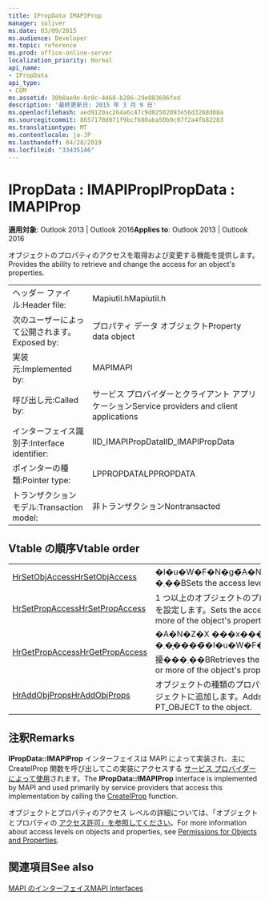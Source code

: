 ```yaml
---
title: IPropData IMAPIProp
manager: soliver
ms.date: 03/09/2015
ms.audience: Developer
ms.topic: reference
ms.prod: office-online-server
localization_priority: Normal
api_name:
- IPropData
api_type:
- COM
ms.assetid: 30b8ae9e-0c0c-4468-b286-29e083696fed
description: '最終更新日: 2015 年 3 月 9 日'
ms.openlocfilehash: aed9120ac264a6c47c9d02502093e56d3268d08a
ms.sourcegitcommit: 8657170d071f9bcf680aba50b9c07f2a4fb82283
ms.translationtype: MT
ms.contentlocale: ja-JP
ms.lasthandoff: 04/28/2019
ms.locfileid: "33435146"
---
```

# <a name="ipropdata--imapiprop"></a><span data-ttu-id="5c827-103">IPropData : IMAPIProp</span><span class="sxs-lookup"><span data-stu-id="5c827-103">IPropData : IMAPIProp</span></span>

  
  
<span data-ttu-id="5c827-104">**適用対象**: Outlook 2013 | Outlook 2016</span><span class="sxs-lookup"><span data-stu-id="5c827-104">**Applies to**: Outlook 2013 | Outlook 2016</span></span> 
  
<span data-ttu-id="5c827-105">オブジェクトのプロパティのアクセスを取得および変更する機能を提供します。</span><span class="sxs-lookup"><span data-stu-id="5c827-105">Provides the ability to retrieve and change the access for an object's properties.</span></span> 
  
|||
|:-----|:-----|
|<span data-ttu-id="5c827-106">ヘッダー ファイル:</span><span class="sxs-lookup"><span data-stu-id="5c827-106">Header file:</span></span>  <br/> |<span data-ttu-id="5c827-107">Mapiutil.h</span><span class="sxs-lookup"><span data-stu-id="5c827-107">Mapiutil.h</span></span>  <br/> |
|<span data-ttu-id="5c827-108">次のユーザーによって公開されます。</span><span class="sxs-lookup"><span data-stu-id="5c827-108">Exposed by:</span></span>  <br/> |<span data-ttu-id="5c827-109">プロパティ データ オブジェクト</span><span class="sxs-lookup"><span data-stu-id="5c827-109">Property data object</span></span>  <br/> |
|<span data-ttu-id="5c827-110">実装元:</span><span class="sxs-lookup"><span data-stu-id="5c827-110">Implemented by:</span></span>  <br/> |<span data-ttu-id="5c827-111">MAPI</span><span class="sxs-lookup"><span data-stu-id="5c827-111">MAPI</span></span>  <br/> |
|<span data-ttu-id="5c827-112">呼び出し元:</span><span class="sxs-lookup"><span data-stu-id="5c827-112">Called by:</span></span>  <br/> |<span data-ttu-id="5c827-113">サービス プロバイダーとクライアント アプリケーション</span><span class="sxs-lookup"><span data-stu-id="5c827-113">Service providers and client applications</span></span>  <br/> |
|<span data-ttu-id="5c827-114">インターフェイス識別子:</span><span class="sxs-lookup"><span data-stu-id="5c827-114">Interface identifier:</span></span>  <br/> |<span data-ttu-id="5c827-115">IID_IMAPIPropData</span><span class="sxs-lookup"><span data-stu-id="5c827-115">IID_IMAPIPropData</span></span>  <br/> |
|<span data-ttu-id="5c827-116">ポインターの種類:</span><span class="sxs-lookup"><span data-stu-id="5c827-116">Pointer type:</span></span>  <br/> |<span data-ttu-id="5c827-117">LPPROPDATA</span><span class="sxs-lookup"><span data-stu-id="5c827-117">LPPROPDATA</span></span>  <br/> |
|<span data-ttu-id="5c827-118">トランザクション モデル:</span><span class="sxs-lookup"><span data-stu-id="5c827-118">Transaction model:</span></span>  <br/> |<span data-ttu-id="5c827-119">非トランザクション</span><span class="sxs-lookup"><span data-stu-id="5c827-119">Nontransacted</span></span>  <br/> |
   
## <a name="vtable-order"></a><span data-ttu-id="5c827-120">Vtable の順序</span><span class="sxs-lookup"><span data-stu-id="5c827-120">Vtable order</span></span>

|||
|:-----|:-----|
|[<span data-ttu-id="5c827-121">HrSetObjAccess</span><span class="sxs-lookup"><span data-stu-id="5c827-121">HrSetObjAccess</span></span>](ipropdata-hrsetobjaccess.md) <br/> |<span data-ttu-id="5c827-122">�I�u�W�F�N�g�̃A�N�Z�X ���x����ݒ肵�܂��B</span><span class="sxs-lookup"><span data-stu-id="5c827-122">Sets the access level for the object.</span></span>  <br/> |
|[<span data-ttu-id="5c827-123">HrSetPropAccess</span><span class="sxs-lookup"><span data-stu-id="5c827-123">HrSetPropAccess</span></span>](ipropdata-hrsetpropaccess.md) <br/> |<span data-ttu-id="5c827-124">1 つ以上のオブジェクトのプロパティのアクセス レベルと状態を設定します。</span><span class="sxs-lookup"><span data-stu-id="5c827-124">Sets the access level and status for one or more of the object's properties.</span></span>  <br/> |
|[<span data-ttu-id="5c827-125">HrGetPropAccess</span><span class="sxs-lookup"><span data-stu-id="5c827-125">HrGetPropAccess</span></span>](ipropdata-hrgetpropaccess.md) <br/> |<span data-ttu-id="5c827-126">�A�N�Z�X ���x���� 1 �܂��͕����̃I�u�W�F�N�g�̃v���p�e�B�̏�Ԃ�擾���܂��B</span><span class="sxs-lookup"><span data-stu-id="5c827-126">Retrieves the access level and status for one or more of the object's properties.</span></span>  <br/> |
|[<span data-ttu-id="5c827-127">HrAddObjProps</span><span class="sxs-lookup"><span data-stu-id="5c827-127">HrAddObjProps</span></span>](ipropdata-hraddobjprops.md) <br/> |<span data-ttu-id="5c827-128">オブジェクトの種類のプロパティを 1 つ以上PT_OBJECTオブジェクトに追加します。</span><span class="sxs-lookup"><span data-stu-id="5c827-128">Adds one or more properties of type PT_OBJECT to the object.</span></span>  <br/> |
   
## <a name="remarks"></a><span data-ttu-id="5c827-129">注釈</span><span class="sxs-lookup"><span data-stu-id="5c827-129">Remarks</span></span>

<span data-ttu-id="5c827-130">**IPropData::IMAPIProp** インターフェイスは MAPI によって実装され、主に CreateIProp 関数を呼び出してこの実装にアクセスする [サービス プロバイダーによって使用](createiprop.md)されます。</span><span class="sxs-lookup"><span data-stu-id="5c827-130">The **IPropData::IMAPIProp** interface is implemented by MAPI and used primarily by service providers that access this implementation by calling the [CreateIProp](createiprop.md) function.</span></span> 
  
<span data-ttu-id="5c827-131">オブジェクトとプロパティのアクセス レベルの詳細については、「オブジェクトとプロパティの [アクセス許可」を参照してください](permissions-for-mapi-objects-and-properties.md)。</span><span class="sxs-lookup"><span data-stu-id="5c827-131">For more information about access levels on objects and properties, see [Permissions for Objects and Properties](permissions-for-mapi-objects-and-properties.md).</span></span>
  
## <a name="see-also"></a><span data-ttu-id="5c827-132">関連項目</span><span class="sxs-lookup"><span data-stu-id="5c827-132">See also</span></span>



[<span data-ttu-id="5c827-133">MAPI のインターフェイス</span><span class="sxs-lookup"><span data-stu-id="5c827-133">MAPI Interfaces</span></span>](mapi-interfaces.md)

